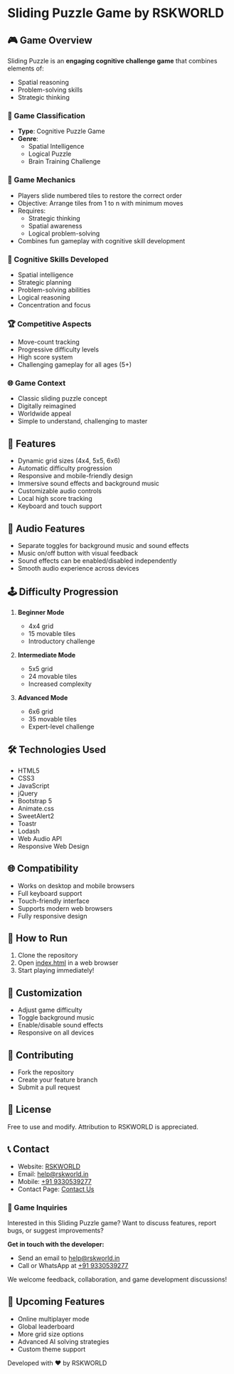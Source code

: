 # Sliding Puzzle Game by RSKWORLD

## 🎮 Game Overview
Sliding Puzzle is an **engaging cognitive challenge game** that combines elements of:
- Spatial reasoning
- Problem-solving skills
- Strategic thinking

### 🧩 Game Classification
- **Type**: Cognitive Puzzle Game
- **Genre**: 
  - Spatial Intelligence
  - Logical Puzzle
  - Brain Training Challenge

### 🎲 Game Mechanics
- Players slide numbered tiles to restore the correct order
- Objective: Arrange tiles from 1 to n with minimum moves
- Requires:
  - Strategic thinking
  - Spatial awareness
  - Logical problem-solving
- Combines fun gameplay with cognitive skill development

### 🧠 Cognitive Skills Developed
- Spatial intelligence
- Strategic planning
- Problem-solving abilities
- Logical reasoning
- Concentration and focus

### 🏆 Competitive Aspects
- Move-count tracking
- Progressive difficulty levels
- High score system
- Challenging gameplay for all ages (5+)

### 🌐 Game Context
- Classic sliding puzzle concept
- Digitally reimagined
- Worldwide appeal
- Simple to understand, challenging to master

## 🌟 Features
- Dynamic grid sizes (4x4, 5x5, 6x6)
- Automatic difficulty progression
- Responsive and mobile-friendly design
- Immersive sound effects and background music
- Customizable audio controls
- Local high score tracking
- Keyboard and touch support

## 🎵 Audio Features
- Separate toggles for background music and sound effects
- Music on/off button with visual feedback
- Sound effects can be enabled/disabled independently
- Smooth audio experience across devices

## 🕹️ Difficulty Progression
1. **Beginner Mode**
   - 4x4 grid
   - 15 movable tiles
   - Introductory challenge

2. **Intermediate Mode**
   - 5x5 grid
   - 24 movable tiles
   - Increased complexity

3. **Advanced Mode**
   - 6x6 grid
   - 35 movable tiles
   - Expert-level challenge

## 🛠️ Technologies Used
- HTML5
- CSS3
- JavaScript
- jQuery
- Bootstrap 5
- Animate.css
- SweetAlert2
- Toastr
- Lodash
- Web Audio API
- Responsive Web Design

## 🌐 Compatibility
- Works on desktop and mobile browsers
- Full keyboard support
- Touch-friendly interface
- Supports modern web browsers
- Fully responsive design

## 🚀 How to Run
1. Clone the repository
2. Open [index.html](cci:7://file:///c:/Users/samse/Personal/Website/RSKWORLD/Game/sliding-puzzle/index.html:0:0-0:0) in a web browser
3. Start playing immediately!

## 🎨 Customization
- Adjust game difficulty
- Toggle background music
- Enable/disable sound effects
- Responsive on all devices

## 🤝 Contributing
- Fork the repository
- Create your feature branch
- Submit a pull request

## 📄 License
Free to use and modify. Attribution to RSKWORLD is appreciated.

## 📞 Contact
- Website: [RSKWORLD](https://rskworld.in)
- Email: [help@rskworld.in](mailto:help@rskworld.in)
- Mobile: [+91 9330539277](tel:+919330539277)
- Contact Page: [Contact Us](https://rskworld.in/contact.php)

### 💬 Game Inquiries
Interested in this Sliding Puzzle game? Want to discuss features, report bugs, or suggest improvements? 

**Get in touch with the developer:**
- Send an email to [help@rskworld.in](mailto:help@rskworld.in)
- Call or WhatsApp at [+91 9330539277](tel:+919330539277)

We welcome feedback, collaboration, and game development discussions!

## 🌈 Upcoming Features
- Online multiplayer mode
- Global leaderboard
- More grid size options
- Advanced AI solving strategies
- Custom theme support

Developed with ❤️ by RSKWORLD
